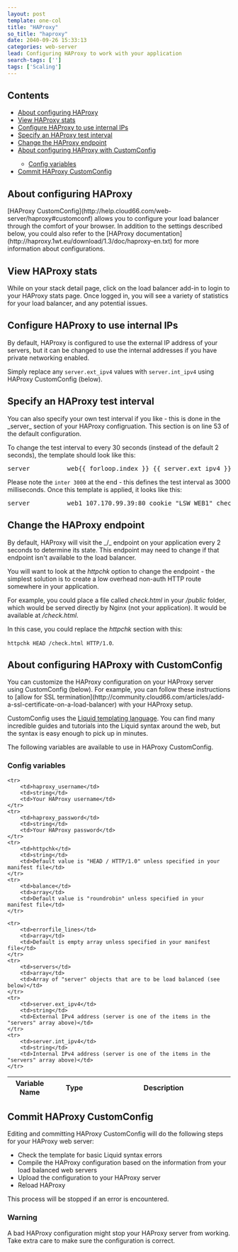```yaml
---
layout: post
template: one-col
title: "HAProxy"
so_title: "haproxy"
date: 2040-09-26 15:33:13
categories: web-server
lead: Configuring HAProxy to work with your application
search-tags: ['']
tags: ['Scaling']
---
```


<h2>Contents</h2>
<ul class="page-toc">
	<li>
		<a href="#about">About configuring HAProxy</a>
	</li>
	<li>
		<a href="#view">View HAProxy stats</a>
	</li>
	<li>
		<a href="#configure">Configure HAProxy to use internal IPs</a>
	</li>
	<li>
		<a href="#specify">Specify an HAProxy test interval</a>
	</li>	
	<li>
		<a href="#endpoint">Change the HAProxy endpoint</a>
	</li>
	<li>
		<a href="#customconf">About configuring HAProxy with CustomConfig</a>
	</li>
        <ul style="margin-bottom:0em">
	        <li><a href="#variables">Config variables</a></li>
        </ul>		
	<li>
		<a href="#commit">Commit HAProxy CustomConfig</a>
	</li>
</ul>

<h2 id="about">About configuring HAProxy</h2>
[HAProxy CustomConfig](http://help.cloud66.com/web-server/haproxy#customconf) allows you to configure your load balancer through the comfort of your browser. In addition to the settings described below, you could also refer to the [HAProxy documentation](http://haproxy.1wt.eu/download/1.3/doc/haproxy-en.txt) for more information about configurations.

<h2 id="view">View HAProxy stats</h2>
While on your stack detail page, click on the load balancer add-in to login to your HAProxy stats page. Once logged in, you will see a variety of statistics for your load balancer, and any potential issues.

<h2 id="configure">Configure HAProxy to use internal IPs</h2>
By default, HAProxy is configured to use the external IP address of your servers, but it can be changed to use the internal addresses if you have private networking enabled.

Simply replace any `server.ext_ipv4` values with `server.int_ipv4` using HAProxy CustomConfig (below).

<h2 id="specify">Specify an HAProxy test interval</h2>
You can also specify your own test interval if you like - this is done in the _server_ section of your HAProxy configruation. This section is on line 53 of the default configuration.

To change the test interval to every 30 seconds (instead of the default 2 seconds), the template should look like this:
<pre class="terminal">server          web&#123;&#123; forloop.index &#125;&#125; &#123;&#123; server.ext_ipv4 &#125;&#125;:80 cookie "LSW_WEB&#123;&#123; forloop.index &#125;&#125;" check inter 30000</pre>

Please note the `inter 3000` at the end - this defines the test interval as 3000 milliseconds. Once this template is applied, it looks like this:
<pre class="terminal">server          web1 107.170.99.39:80 cookie "LSW_WEB1" check inter 30000</pre>

<h2 id="endpoint">Change the HAProxy endpoint</h2>
By default, HAProxy will visit the _/_ endpoint on your application every 2 seconds to determine its state. This endpoint may need to change if that endpoint isn't available to the load balancer.

You will want to look at the _httpchk_ option to change the endpoint - the simplest solution is to create a low overhead non-auth HTTP route somewhere in your application.

For example, you could place a file called _check.html_ in your _/public_ folder, which would be served directly by Nginx (not your application). It would be available at _/check.html_.

In this case, you could replace the _httpchk_ section with this:

`httpchk HEAD /check.html HTTP/1.0`.

<h2 id="customconf">About configuring HAProxy with CustomConfig</h2>
You can customize the HAProxy configuration on your HAProxy server using CustomConfig (below). For example, you can follow these instructions to [allow for SSL termination](http://community.cloud66.com/articles/add-a-ssl-certificate-on-a-load-balancer) with your HAProxy setup.

CustomConfig uses the [Liquid templating language](http://liquidmarkup.org/). You can find many incredible guides and tutorials into the Liquid syntax around the web, but the syntax is easy enough to pick up in minutes.

The following variables are available to use in HAProxy CustomConfig.

<h3 id="variables">Config variables</h3>
<table class='table table-bordered table-striped'>
	<colgroup>
	<col width="20%"/>
	<col width="20%"/>
	<col width="60%"/>
</colgroup>
<thead>
	<tr>
		<th>Variable Name</th>
		<th>Type</th>
		<th>Description</th>
	</tr>
</thead>
<tbody>

	<tr>
		<td>haproxy_username</td>
		<td>string</td>
		<td>Your HAProxy username</td>
	</tr>
	<tr>
		<td>haproxy_password</td>
		<td>string</td>
		<td>Your HAProxy password</td>
	</tr>
	<tr>
		<td>httpchk</td>
		<td>string</td>
		<td>Default value is "HEAD / HTTP/1.0" unless specified in your manifest file</td>
	</tr>
	<tr>
		<td>balance</td>
		<td>array</td>
		<td>Default value is "roundrobin" unless specified in your manifest file</td>
	</tr>

	<tr>
		<td>errorfile_lines</td>
		<td>array</td>
		<td>Default is empty array unless specified in your manifest file</td>
	</tr>
	<tr>
		<td>servers</td>
		<td>array</td>
		<td>Array of "server" objects that are to be load balanced (see below)</td>
	</tr>
	<tr>
		<td>server.ext_ipv4</td>
		<td>string</td>
		<td>External IPv4 address (server is one of the items in the "servers" array above)</td>
	</tr>
	<tr>
		<td>server.int_ipv4</td>
		<td>string</td>
		<td>Internal IPv4 address (server is one of the items in the "servers" array above)</td>
	</tr>

</tbody>
</table>

<h2 id="commit">Commit HAProxy CustomConfig</h2>
Editing and committing HAProxy CustomConfig will do the following steps for your HAProxy web server:

* Check the template for basic Liquid syntax errors
* Compile the HAProxy configuration based on the information from your load balanced web servers
* Upload the configuration to your HAProxy server
* Reload HAProxy

This process will be stopped if an error is encountered.

<div class="notice notice-warning">
	<h3>Warning</h3>
	<p>A bad HAProxy configuration might stop your HAProxy server from working. Take extra care to make sure the configuration is correct.</p>
</div>